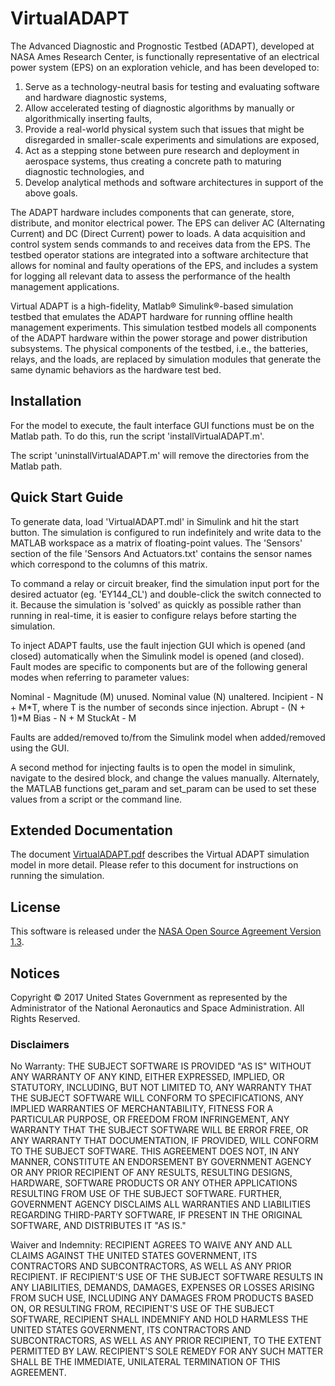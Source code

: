 # VirtualADAPT

The Advanced Diagnostic and Prognostic Testbed (ADAPT), developed at NASA Ames Research Center, is functionally representative of an electrical power system (EPS) on an exploration vehicle, and has been developed to:
1. Serve as a technology-neutral basis for testing and evaluating software and hardware diagnostic systems,
2. Allow accelerated testing of diagnostic algorithms by manually or algorithmically inserting faults,
3. Provide a real-world physical system such that issues that might be disregarded in smaller-scale experiments and simulations are exposed,
4. Act as a stepping stone between pure research and deployment in aerospace systems, thus creating a concrete path to maturing diagnostic technologies, and
5. Develop analytical methods and software architectures in support of the above goals.

The ADAPT hardware includes components that can generate, store, distribute, and monitor electrical power. The EPS can deliver AC (Alternating Current) and DC (Direct Current) power to loads. A data acquisition and control system sends commands to and receives data from the EPS. The testbed operator stations are integrated into a software architecture that allows for nominal and faulty operations of the EPS, and includes a system for logging all relevant data to assess the performance of the health management applications.


Virtual ADAPT is a high-fidelity, Matlab® Simulink®-based simulation testbed that emulates the ADAPT hardware for running offline health management experiments. This simulation testbed models all components of the ADAPT hardware within the power storage and power distribution subsystems. The physical components of the testbed, i.e., the batteries, relays, and the loads, are replaced by simulation modules that generate the same dynamic behaviors as the hardware test bed. 

## Installation

For the model to execute, the fault interface GUI functions must be on the Matlab path. To do this, run the script 
'installVirtualADAPT.m'.

The script 'uninstallVirtualADAPT.m' will remove the directories from the Matlab path.


## Quick Start Guide

To generate data, load 'VirtualADAPT.mdl' in Simulink and hit the start button. The simulation is configured to run 
indefinitely and write data to the MATLAB workspace as a matrix of floating-point values. The 'Sensors' section of 
the file 'Sensors And Actuators.txt' contains the sensor names which correspond to the columns of this matrix.

To command a relay or circuit breaker, find the simulation input port for the desired actuator (eg. 'EY144_CL') and 
double-click the switch connected to it. Because the simulation is 'solved' as quickly as possible rather than running 
in real-time, it is easier to configure relays before starting the simulation.

To inject ADAPT faults, use the fault injection GUI which is opened (and closed) automatically when the Simulink model 
is opened (and closed). Fault modes are specific to components but are of the following general modes when referring to
parameter values:

Nominal - Magnitude (M) unused. Nominal value (N) unaltered.
Incipient - N + M*T, where T is the number of seconds since injection.
Abrupt - (N + 1)*M
Bias - N + M
StuckAt - M

Faults are added/removed to/from the Simulink model when added/removed using the GUI.

A second method for injecting faults is to open the model in simulink, navigate to the desired block, and change the values 
manually. Alternately, the MATLAB functions get_param and set_param can be used to set these values from a script or the 
command line.


## Extended Documentation

The document [VirtualADAPT.pdf](https://github.com/nasa/VirtualADAPT/blob/master/docs/VirtualADAPT.pdf) describes the Virtual ADAPT simulation model in more detail. Please refer to this document 
for instructions on running the simulation.

## License

This software is released under the [NASA Open Source Agreement Version 1.3](https://github.com/nasa/VirtualADAPT/blob/master/License.pdf).

## Notices

Copyright © 2017 United States Government as represented by the Administrator of the National Aeronautics and Space Administration.  All Rights Reserved.

### Disclaimers

No Warranty: THE SUBJECT SOFTWARE IS PROVIDED "AS IS" WITHOUT ANY WARRANTY OF ANY KIND, EITHER EXPRESSED, IMPLIED, OR STATUTORY, INCLUDING, BUT NOT LIMITED TO, ANY WARRANTY THAT THE SUBJECT SOFTWARE WILL CONFORM TO SPECIFICATIONS, ANY IMPLIED WARRANTIES OF MERCHANTABILITY, FITNESS FOR A PARTICULAR PURPOSE, OR FREEDOM FROM INFRINGEMENT, ANY WARRANTY THAT THE SUBJECT SOFTWARE WILL BE ERROR FREE, OR ANY WARRANTY THAT DOCUMENTATION, IF PROVIDED, WILL CONFORM TO THE SUBJECT SOFTWARE. THIS AGREEMENT DOES NOT, IN ANY MANNER, CONSTITUTE AN ENDORSEMENT BY GOVERNMENT AGENCY OR ANY PRIOR RECIPIENT OF ANY RESULTS, RESULTING DESIGNS, HARDWARE, SOFTWARE PRODUCTS OR ANY OTHER APPLICATIONS RESULTING FROM USE OF THE SUBJECT SOFTWARE.  FURTHER, GOVERNMENT AGENCY DISCLAIMS ALL WARRANTIES AND LIABILITIES REGARDING THIRD-PARTY SOFTWARE, IF PRESENT IN THE ORIGINAL SOFTWARE, AND DISTRIBUTES IT "AS IS."

Waiver and Indemnity:  RECIPIENT AGREES TO WAIVE ANY AND ALL CLAIMS AGAINST THE UNITED STATES GOVERNMENT, ITS CONTRACTORS AND SUBCONTRACTORS, AS WELL AS ANY PRIOR RECIPIENT.  IF RECIPIENT'S USE OF THE SUBJECT SOFTWARE RESULTS IN ANY LIABILITIES, DEMANDS, DAMAGES, EXPENSES OR LOSSES ARISING FROM SUCH USE, INCLUDING ANY DAMAGES FROM PRODUCTS BASED ON, OR RESULTING FROM, RECIPIENT'S USE OF THE SUBJECT SOFTWARE, RECIPIENT SHALL INDEMNIFY AND HOLD HARMLESS THE UNITED STATES GOVERNMENT, ITS CONTRACTORS AND SUBCONTRACTORS, AS WELL AS ANY PRIOR RECIPIENT, TO THE EXTENT PERMITTED BY LAW.  RECIPIENT'S SOLE REMEDY FOR ANY SUCH MATTER SHALL BE THE IMMEDIATE, UNILATERAL TERMINATION OF THIS AGREEMENT.
